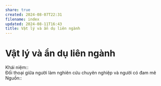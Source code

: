 ```yaml
---  
share: true  
created: 2024-08-07T22:31  
filename: index  
updated: 2024-08-11T16:43  
title: Vật lý và ẩn dụ liên ngành  
---  
```

# Vật lý và ẩn dụ liên ngành  
Khái niệm::   
Đối thoại giữa người làm nghiên cứu chuyên nghiệp và người có đam mê  
Nguồn:: 